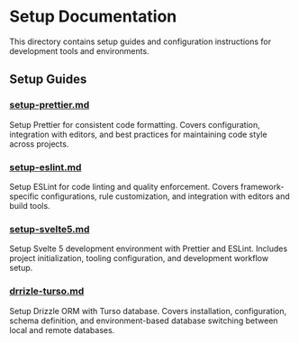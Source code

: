 # Setup Documentation

This directory contains setup guides and configuration instructions for development tools and environments.

## Setup Guides

### [setup-prettier.md](setup-prettier.md)
Setup Prettier for consistent code formatting. Covers configuration, integration with editors, and best practices for maintaining code style across projects.

### [setup-eslint.md](setup-eslint.md)
Setup ESLint for code linting and quality enforcement. Covers framework-specific configurations, rule customization, and integration with editors and build tools.

### [setup-svelte5.md](setup-svelte5.md)
Setup Svelte 5 development environment with Prettier and ESLint. Includes project initialization, tooling configuration, and development workflow setup.

### [drrizle-turso.md](drrizle-turso.md)
Setup Drizzle ORM with Turso database. Covers installation, configuration, schema definition, and environment-based database switching between local and remote databases.